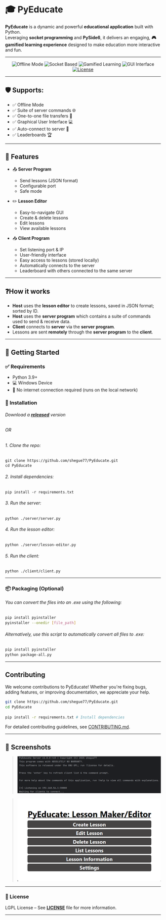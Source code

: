# 🎓 PyEducate

**PyEducate** is a dynamic and powerful **educational application** built with Python.  
Leveraging **socket programming** and **PySide6**, it delivers an engaging, **🎮 gamified learning experience** designed to make education more interactive and fun.

---

<p align="center">
  <img src="https://img.shields.io/badge/Offline_Mode-Enabled-brightgreen?style=for-the-badge&logo=wifi" alt="Offline Mode">
  <img src="https://img.shields.io/badge/Network-Socket_Based-blue?style=for-the-badge&logo=python" alt="Socket Based">
  <img src="https://img.shields.io/badge/Learning-Gamified-ff69b4?style=for-the-badge&logo=star" alt="Gamified Learning">
  <img src="https://img.shields.io/badge/GUI-PySide6-6f42c1?style=for-the-badge&logo=qt" alt="GUI Interface">
  <a href="https://github.com/shegue77/PyEducate/blob/master/LICENSE">
    <img src="https://img.shields.io/badge/license-GPLv3-6f42c1?style=for-the-badge&logo=github" alt="License">
  </a>
</p>

---

## 🛡️ Supports:

- ✅ Offline Mode
- ✅ Suite of server commands 🌐
- ✅ One-to-one file transfers 📁
- ✅ Graphical User Interface 💻
- ✅ Auto-connect to server 🔄️
- ✅ Leaderboards 🏆
---

## 🎯 Features

- 📤 **Server Program**  
  - Send lessons (JSON format)
  - Configurable port
  - Safe mode


- ✏️ **Lesson Editor**
    - Easy-to-navigate GUI
    - Create & delete lessons
    - Edit lessons
    - View available lessons


- 📥 **Client Program**
  - Set listening port & IP
  - User-friendly interface
  - Easy access to lessons (stored locally)
  - Automatically connects to the server
  - Leaderboard with others connected to the same server

---

## ❓How it works
- **Host** uses the **lesson editor** to create lessons, saved in JSON format; sorted by ID.
- **Host** uses the **server program** which contains a suite of commands used to send & receive data.
- **Client** connects to **server** via the **server program**.
- Lessons are sent **remotely** through the **server program** to the **client**.

---

## 🚀 Getting Started

### ✅ Requirements
- Python 3.9+
- 💻 Windows Device
- 🚫 No internet connection required (runs on the local network)

### 🔧 Installation

###### Download a **[released](https://github.com/shegue77/PyEducate/releases)** version

###### OR

###### 1. Clone the repo:
    git clone https://github.com/shegue77/PyEducate.git
    cd PyEducate

###### 2. Install dependencies:
    pip install -r requirements.txt

###### 3. Run the server:
    python ./server/server.py

###### 4. Run the lesson editor:
    python ./server/lesson-editor.py

###### 5. Run the client:
    python ./client/client.py

---

### 📦 Packaging (Optional)
###### You can convert the files into an .exe using the following:
``` bash
pip install pyinstaller
pyinstaller --onedir [file_path]
```

###### Alternatively, use this script to automatically convert all files to .exe:
``` bash
pip install pyinstaller
python package-all.py
```

---

## Contributing
We welcome contributions to PyEducate! Whether you're fixing bugs, adding features, or improving documentation, we appreciate your help.

``` bash
git clone https://github.com/shegue77/PyEducate.git
cd PyEducate

pip install -r requirements.txt # Install dependencies
```


For detailed contributing guidelines, see [CONTRIBUTING.md](CONTRIBUTING.md).

---

## 📸 Screenshots

> ![Server](assets/server.png)

> ![Lesson Editor](assets/lesson-editor.png)

---

### 📢 License
LGPL License – See **[LICENSE](LICENSE)** file for more information.

---